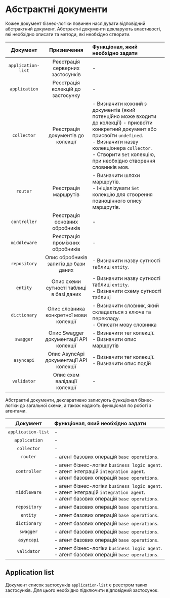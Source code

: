 # Абстрактні документи

Кожен документ бізнес-логіки повинен наслідувати відповідний абстрактний документ. Абстрактні документи декларують властивості, які необхідно описати та методи, які необхідно створити. 

| Документ | Призначення | Функціонал, який необхідно задати |
| :------: | :---------: | :--------------- |
| `application-list` | Реєстрація серверних застосунків | - |
| `application` | Реєстрація колекцій до застосунку | - |
| `collector` | Реєстрація документів до колекції | - Визначити кожний з документів (який потенційно може входити до колекції) - присвоїти конкретний документ або присвоїти `undefined`. <br/> - Визначити назву колекціонера `collector`. <br/> - Створити `Set` колекцію, при необхідно створення словників мов. |
| `router` | Реєстрація маршрутів | - Визначити шляхи маршрутів. <br/> - Ініціалізувати `Set` колекцію для створення повноцінного опису маршрутів. |
| `controller` | Реєстрація основних обробників | - |
| `middleware` | Реєстрація проміжних обробників | - |
| `repository` | Опис обробників запитів до бази даних | - Визначити назву сутності таблиці `entity`. |
| `entity` | Опис схеми сутності таблиці в базі даних | - Визначити назву сутності таблиці `entity`. <br/> - Визначити схему сутності таблиці |
| `dictionary` | Опис словника конкретної мови колекції | - Визначити словник, який складається з ключа та перекладу. <br/> - Описати мову словника |
| `swagger` | Опис Swagger документації API колекції | - Визначити тег колекції. <br/> - Визначити опис маршрутів |
| `asyncapi` | Опис AsyncApi документації API колекції | - Визначити тег колекції. <br/> - Визначити опис подій |
| `validator` | Опис схем валідації колекції | - |

Абстрактні документи, декларативно записують функціонал бізнес-логіки до загальної схеми, а також надають функціонал по роботі з агентами.

| Документ | Функціонал, який необхідно задати |
| :------: | :--------------- |
| `application-list` | - |
| `application` | - |
| `collector` | - |
| `router` | - агент базових операцій `base operations`. |
| `controller` | - агент бізнес-логіки `business logic agent`. <br/> - агент інтеграцій `integration agent`. <br/> - агент базових операцій `base operations`. |
| `middleware` | - агент бізнес-логіки `business logic agent`. <br/> - агент інтеграцій `integration agent`. <br/> - агент базових операцій `base operations`. |
| `repository` | - агент базових операцій `base operations`. |
| `entity` | - агент базових операцій `base operations`. |
| `dictionary` | - агент базових операцій `base operations`. |
| `swagger` | - агент базових операцій `base operations`. |
| `asyncapi` | - агент базових операцій `base operations`. |
| `validator` | - агент бізнес-логіки `business logic agent`. <br/> - агент базових операцій `base operations`. |

## Application list

<!-- Бізнес-логіка будь-яка середньго та вище продукту складається з декількох северних застосунків. Базові вимоги до такого продукту є його моніторинг та підтримка. Поділ на публічний застосунок, та створення так званих АРМів (автоматизованих робочих місць). Наприклад:
- Малий бізнес, який виробляє суші та здійснює доставку, для достатньої автоматизації повинен мати:
    - системний застосунок, для моніторингу та підтримки системи.
    - застосунок бізнес адміністратора або робочого місця оператора приймання замовлень для створення замовлень, обробки замовлень, формуння цін та ін.
    - застосунок замовлень, завдяки якому пересічні користувачі подають заявки на замовлення суш, бачать акції, мають власні профілі та ін.

- Середній бізнес вже може мати мережу ресторанів суш або мати велику систему доставки, що для достатньої автоматизації, потребує ще й:
    - застосунок АРМ кур'єра для побудови маршрутів та динамічного розуміння керування замовленнями.
    - застосунок закупівель продуктів та ін.

Таким чином починаючи від малого бізнеса і продовжуючи його ростом - росте і кількість застосунків, які необхідні для достатньої автоматизації бізнесу. -->

Документ список застосунків `application-list` є реєстром таких застосунків. Для цього необхідно підключити відповідний застосунок.
